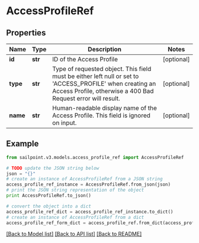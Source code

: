 # AccessProfileRef


## Properties
Name | Type | Description | Notes
------------ | ------------- | ------------- | -------------
**id** | **str** | ID of the Access Profile | [optional] 
**type** | **str** | Type of requested object. This field must be either left null or set to &#39;ACCESS_PROFILE&#39; when creating an Access Profile, otherwise a 400 Bad Request error will result. | [optional] 
**name** | **str** | Human-readable display name of the Access Profile. This field is ignored on input. | [optional] 

## Example

```python
from sailpoint.v3.models.access_profile_ref import AccessProfileRef

# TODO update the JSON string below
json = "{}"
# create an instance of AccessProfileRef from a JSON string
access_profile_ref_instance = AccessProfileRef.from_json(json)
# print the JSON string representation of the object
print AccessProfileRef.to_json()

# convert the object into a dict
access_profile_ref_dict = access_profile_ref_instance.to_dict()
# create an instance of AccessProfileRef from a dict
access_profile_ref_form_dict = access_profile_ref.from_dict(access_profile_ref_dict)
```
[[Back to Model list]](../README.md#documentation-for-models) [[Back to API list]](../README.md#documentation-for-api-endpoints) [[Back to README]](../README.md)


